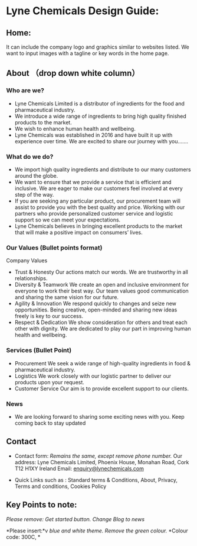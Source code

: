 # Lyne Chemicals Design Guide: 

## Home:
It can include the company logo and graphics similar to websites listed.
We want to input images with a tagline or key words in the home page.  

## About （drop down white column）

### Who are we?
* Lyne Chemicals Limited is a distributor of ingredients for the food and pharmaceutical industry. 
* We introduce a wide range of ingredients to bring high quality finished products to the market. 
* We wish to enhance human health and wellbeing. 
* Lyne Chemicals was established in 2016 and have built it up with experience over time. We are excited to share our journey with you.......

### What do we do?
* We import high quality ingredients and distribute to our many customers around the globe. 
* We want to ensure that we provide a service that is efficient and inclusive. We are eager to make our customers feel involved at every step of the way. 
* If you are seeking any particular product, our procurement team will assist to provide you with the best quality and price. Working with our partners who provide personalized customer service and logistic support so we can meet your expectations.
* Lyne Chemicals believes in bringing excellent products to the market that will make a positive impact on consumers’ lives. 


### Our Values  (Bullet points format)
Company Values	
* Trust & Honesty   Our actions match our words. We are trustworthy in all relationships.
* Diversity & Teamwork   We create an open and inclusive environment for everyone to work their best way. Our team values good communication and sharing the same vision for our future. 
* Agility & Innovation   We respond quickly to changes and seize new opportunities. Being creative, open-minded and sharing new ideas freely is key to our success.
* Respect & Dedication   We show consideration for others and treat each other with dignity. We are dedicated to play our part in improving human health and wellbeing. 

### Services (Bullet Point)
* Procurement   We seek a wide range of high-quality ingredients in food & pharmaceutical industry.
* Logistics   We work closely with our logistic partner to deliver our products upon your request.
* Customer Service   Our aim is to provide excellent support to our clients.

### News 
* We are looking forward to sharing some exciting news with you. Keep coming back to stay updated


## Contact 

* Contact form: *Remains the same, except remove phone number.*
Our address: Lyne Chemicals Limited, Phoenix House, Monahan Road, Cork T12 H1XY Ireland
Email: enquiry@lynechemicals.com 

* Quick Links such as : Standard terms & Conditions, About, Privacy, Terms and conditions, Cookies Policy

## Key Points to note:
*Please remove:*
*Get started button.*
*Change Blog to news*

*Please insert:*v
*blue and white theme. Remove the green colour.*
*Colour code: 300C, *
